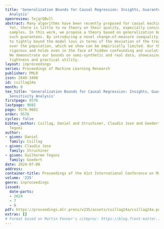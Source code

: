 ```yaml
---
title: 'Generalization Bounds for Causal Regression: Insights, Guarantees and Sensitivity
  Analysis'
openreview: TejqrQBvll
abstract: Many algorithms have been recently proposed for causal machine learning.
  Yet, there is little to no theory on their quality, especially considering finite
  samples. In this work, we propose a theory based on generalization bounds that provides
  such guarantees. By introducing a novel change-of-measure inequality, we are able
  to tightly bound the model loss in terms of the deviation of the treatment propensities
  over the population, which we show can be empirically limited. Our theory is fully
  rigorous and holds even in the face of hidden confounding and violations of positivity.
  We demonstrate our bounds on semi-synthetic and real data, showcasing their remarkable
  tightness and practical utility.
layout: inproceedings
series: Proceedings of Machine Learning Research
publisher: PMLR
issn: 2640-3498
id: csillag24a
month: 0
tex_title: 'Generalization Bounds for Causal Regression: Insights, Guarantees and
  Sensitivity Analysis'
firstpage: 9576
lastpage: 9602
page: 9576-9602
order: 9576
cycles: false
bibtex_author: Csillag, Daniel and Struchiner, Claudio Jose and Goedert, Guilherme
  Tegoni
author:
- given: Daniel
  family: Csillag
- given: Claudio Jose
  family: Struchiner
- given: Guilherme Tegoni
  family: Goedert
date: 2024-07-08
address:
container-title: Proceedings of the 41st International Conference on Machine Learning
volume: '235'
genre: inproceedings
issued:
  date-parts:
  - 2024
  - 7
  - 8
pdf: https://proceedings.mlr.press/v235/assets/csillag24a/csillag24a.pdf
extras: []
# Format based on Martin Fenner's citeproc: https://blog.front-matter.io/posts/citeproc-yaml-for-bibliographies/
---
```

